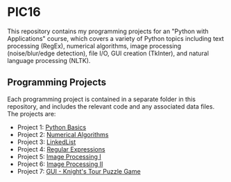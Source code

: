 # PIC16

This repository contains my programming projects for an "Python with Applications" course, which covers a variety of Python topics including text processing (RegEx), numerical algorithms, image processing (noise/blur/edge detection), file I/O, GUI creation (TkInter), and natural language processing (NLTK).


## Programming Projects
Each programming project is contained in a separate folder in this repository, and includes the relevant code and any associated data files. The projects are:

* Project 1: [Python Basics](https://github.com/celiajin03/PIC16/tree/main/HW1)
* Project 2: [Numerical Algorithms](https://github.com/celiajin03/PIC16/tree/main/HW2)
* Project 3: [LinkedList](https://github.com/celiajin03/PIC16/tree/main/HW3)
* Project 4: [Regular Expressions](https://github.com/celiajin03/PIC16/tree/main/HW4)
* Project 5: [Image Processing I](https://github.com/celiajin03/PIC16/tree/main/HW5)
* Project 6: [Image Processing II](https://github.com/celiajin03/PIC16/tree/main/HW6)
* Project 7: [GUI - Knight's Tour Puzzle Game](https://github.com/celiajin03/PIC16/tree/main/HW7)
